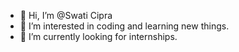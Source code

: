 - 👋 Hi, I’m @Swati Cipra
- 👀 I’m interested in coding and learning new things.
- 🌱 I’m currently looking for internships. 

<!---
swaticipra/swaticipra is a ✨ special ✨ repository because its `README.md` (this file) appears on your GitHub profile.
You can click the Preview link to take a look at your changes.
--->
